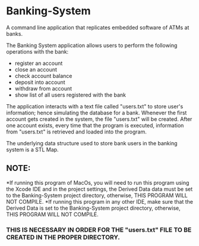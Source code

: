 # Banking-System
A command line application that replicates embedded software of ATMs at banks. 

The Banking System application allows users to perform the following operations with the bank:
  * register an account
  * close an account
  * check account balance
  * deposit into account
  * withdraw from account
  * show list of all users registered with the bank

The application interacts with a text file called "users.txt" to store user's information; hence simulating the database 
for a bank. Whenever the first account gets created in the system, the file "users.txt" will be created. After one account exists, every time that the program is executed, information from "users.txt" is retrieved and loaded into the program.

The underlying data structure used to store bank users in the banking system is a STL Map.

## NOTE: 
*If running this program of MacOs, you will need to run this program using the Xcode IDE and in the project settings, the Derived Data data must be set to the Banking-System project directory, otherwise, THIS PROGRAM WILL NOT COMPILE.
*If running this program in any other IDE, make sure that the Derived Data is set to the Banking-System project directory, otherwise, THIS PROGRAM WILL NOT COMPILE.
### THIS IS NECESSARY IN ORDER FOR THE "users.txt" FILE TO BE CREATED IN THE PROPER DIRECTORY.
